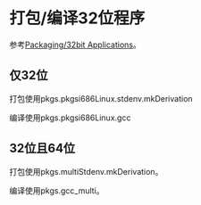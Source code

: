 # 打包/编译32位程序

参考[Packaging/32bit Applications](https://nixos.wiki/wiki/Packaging/32bit_Applications)。

## 仅32位

打包使用pkgs.pkgsi686Linux.stdenv.mkDerivation

编译使用pkgs.pkgsi686Linux.gcc

## 32位且64位

打包使用pkgs.multiStdenv.mkDerivation。

编译使用pkgs.gcc_multi。

